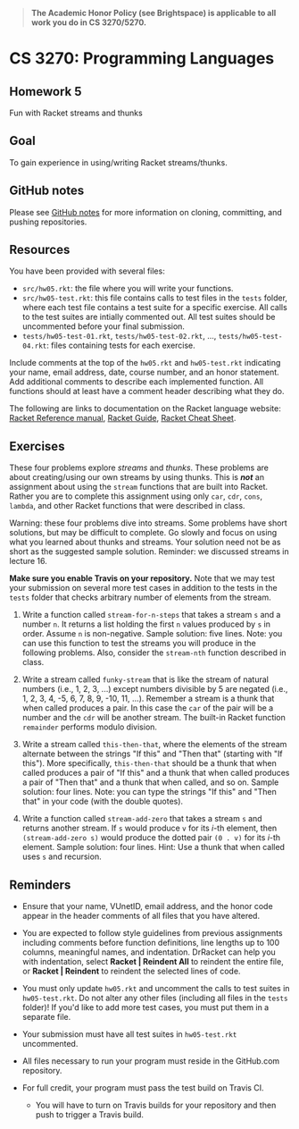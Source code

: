 > **The Academic Honor Policy (see Brightspace) is applicable to all work you do in CS 3270/5270.**

# CS 3270: Programming Languages
## Homework 5

Fun with Racket streams and thunks

## Goal

To gain experience in using/writing Racket streams/thunks.

## GitHub notes

Please see [GitHub notes](github_notes.md) for more information on cloning, committing, and pushing repositories.

## Resources

You have been provided with several files:

* `src/hw05.rkt`: the file where you will write your functions.
* `src/hw05-test.rkt`: this file contains calls to test files in the `tests` folder, where each test file contains a test suite for a specific exercise. All calls to the test suites are intially commented out. All test suites should be uncommented before your final submission.
* `tests/hw05-test-01.rkt`, `tests/hw05-test-02.rkt`, ..., `tests/hw05-test-04.rkt`: files containing tests for each exercise.

Include comments at the top of the `hw05.rkt` and `hw05-test.rkt` indicating your name, email address, date, course number, and an honor statement. Add additional comments to describe each implemented function. All functions should at least have a comment header describing what they do.

The following are links to documentation on the Racket language website: [Racket Reference manual](http://docs.racket-lang.org/reference/index.html), [Racket Guide](http://docs.racket-lang.org/guide/index.html), [Racket Cheat Sheet](http://docs.racket-lang.org/racket-cheat/index.html).

## Exercises

These four problems explore *streams* and *thunks*. These problems are about creating/using our own streams by using thunks. This is ***not*** an assignment about using the `stream` functions that are built into Racket. Rather you are to complete this assignment using only `car`, `cdr`, `cons`, `lambda`, and other Racket functions that were described in class.

Warning: these four problems dive into streams. Some problems have short solutions, but may be difficult to complete. Go slowly and focus on using what you learned about thunks and streams. Your solution need not be as short as the suggested sample solution. Reminder: we discussed streams in lecture 16.

**Make sure you enable Travis on your repository.** Note that we may test your submission on several more test cases in addition to the tests in the `tests` folder that checks arbitrary number of elements from the stream.

1. Write a function called `stream-for-n-steps` that takes a stream `s` and a number `n`. It returns a list holding the first `n` values produced by `s` in order. Assume `n` is non-negative. Sample solution: five lines. Note: you can use this function to test the streams you will produce in the following problems. Also, consider the `stream-nth` function described in class.

2. Write a stream called `funky-stream` that is like the stream of natural numbers (i.e., 1, 2, 3, ...) except numbers divisible by 5 are negated (i.e., 1, 2, 3, 4, -5, 6, 7, 8, 9, -10, 11, ...). Remember a stream is a thunk that when called produces a pair. In this case the `car` of the pair will be a number and the `cdr` will be another stream. The built-in Racket function `remainder` performs modulo division.

3. Write a stream called `this-then-that`, where the elements of the stream alternate between the strings "If this" and "Then that" (starting with "If this"). More specifically, `this-then-that` should be a thunk that when called produces a pair of "If this" and a thunk that when called produces a pair of "Then that" and a thunk that when called, and so on. Sample solution: four lines. Note: you can type the strings "If this" and "Then that" in your code (with the double quotes).

4. Write a function called `stream-add-zero` that takes a stream `s` and returns another stream. If `s` would produce `v` for its *i*-th element, then `(stream-add-zero s)` would produce the dotted pair `(0 . v)` for its *i*-th element. Sample solution: four lines. Hint: Use a thunk that when called uses `s` and recursion.

## Reminders

* Ensure that your name, VUnetID, email address, and the honor code appear in the header comments of all files that you have altered.

* You are expected to follow style guidelines from previous assignments including comments before function definitions, line lengths up to 100 columns, meaningful names, and indentation. DrRacket can help you with indentation, select **Racket | Reindent All** to reindent the entire file, or **Racket | Reindent** to reindent the selected lines of code.

* You must only update `hw05.rkt` and uncomment the calls to test suites in `hw05-test.rkt`. Do not alter any other files (including all files in the `tests` folder)! If you'd like to add more test cases, you must put them in a separate file.

* Your submission must have all test suites in `hw05-test.rkt` uncommented.

* All files necessary to run your program must reside in the GitHub.com repository.

* For full credit, your program must pass the test build on Travis CI.

  * You will have to turn on Travis builds for your repository and then push to trigger a Travis build.